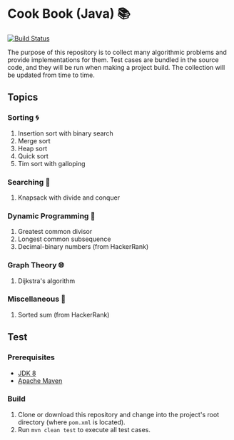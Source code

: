 # Cook Book (Java) :books:
[![Build Status](https://travis-ci.org/Kairn/cook-book-java.svg?branch=master)](https://travis-ci.org/Kairn/cook-book-java)

The purpose of this repository is to collect many algorithmic problems and provide implementations for them. Test cases are bundled in the source code, and they will be run when making a project build. The collection will be updated from time to time.

## Topics
### Sorting :cyclone:
1. Insertion sort with binary search
2. Merge sort
3. Heap sort
4. Quick sort
5. Tim sort with galloping

### Searching :mag_right:
1. Knapsack with divide and conquer

### Dynamic Programming :rocket:
1. Greatest common divisor
2. Longest common subsequence
3. Decimal-binary numbers (from HackerRank)

### Graph Theory :globe_with_meridians:
1. Dijkstra's algorithm

### Miscellaneous :balloon:
1. Sorted sum (from HackerRank)

## Test
### Prerequisites
* [JDK 8](https://www.oracle.com/technetwork/java/javase/downloads/jdk8-downloads-2133151.html)
* [Apache Maven](https://maven.apache.org/download.cgi)

### Build
1. Clone or download this repository and change into the project's root directory (where `pom.xml` is located).
2. Run `mvn clean test` to execute all test cases.